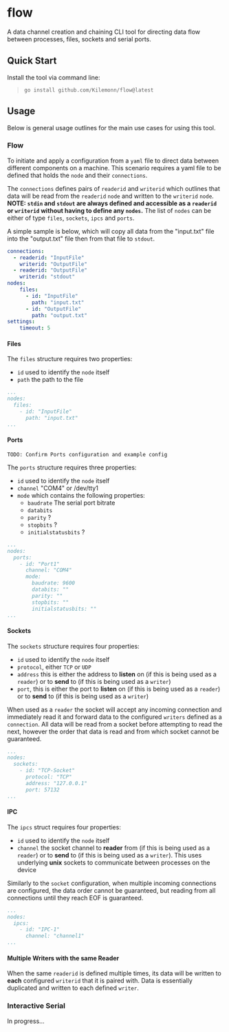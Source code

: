 # flow
A data channel creation and chaining CLI tool for directing data flow between processes, files, sockets and serial ports.

## Quick Start

Install the tool via command line:

> `go install github.com/Kilemonn/flow@latest`

## Usage

Below is general usage outlines for the main use cases for using this tool.

### Flow

To initiate and apply a configuration from a `yaml` file to direct data between different components on a machine.
This scenario requires a yaml file to be defined that holds the `node` and their `connections`.

The `connections` defines pairs of `readerid` and `writerid` which outlines that data will be read from the `readerid` `node` and written to the `writerid` `node`.
**NOTE: `stdin` and `stdout` are always defined and accessible as a `readerid` or `writerid` without having to define any `nodes`.**
The list of `nodes` can be either of type `files`, `sockets`, `ipcs` and `ports`.

A simple sample is below, which will copy all data from the "input.txt" file into the "output.txt" file then from that file to `stdout`.

```yaml
connections:
  - readerid: "InputFile"
    writerid: "OutputFile"
  - readerid: "OutputFile"
    writerid: "stdout"
nodes:
    files:
      - id: "InputFile"
        path: "input.txt"
      - id: "OutputFile"
        path: "output.txt"
settings:
    timeout: 5
```

#### Files

The `files` structure requires two properties:
- `id` used to identify the `node` itself
- `path` the path to the file

```yaml
...
nodes:
  files:
    - id: "InputFile"
      path: "input.txt"
...
```

#### Ports

`TODO: Confirm Ports configuration and example config`

The `ports` structure requires three properties:
- `id` used to identify the `node` itself
- `channel` "COM4" or /dev/tty1
- `mode` which contains the following properties:
    - `baudrate` The serial port bitrate
    - `databits` 
    - `parity` ?
    - `stopbits` ?
    - `initialstatusbits` ?

```yaml
...
nodes:
  ports:
    - id: "Port1"
      channel: "COM4"
      mode:
        baudrate: 9600
        databits: ""
        parity: ""
        stopbits: ""
        initialstatusbits: ""
...
```

#### Sockets

The `sockets` structure requires four properties:
- `id` used to identify the `node` itself
- `protocol`, either `TCP` or `UDP`
- `address` this is either the address to **listen** on (if this is being used as a `reader`) or to **send** to (if this is being used as a `writer`)
- `port`, this is either the port to **listen** on (if this is being used as a `reader`) or to **send** to (if this is being used as a `writer`)

When used as a `reader` the socket will accept any incoming connection and immediately read it and forward data to the configured `writers` defined as a `connection`. All data will be read from a socket before attempting to read the next, however the order that data is read and from which socket cannot be guaranteed.

```yaml
...
nodes:
  sockets:
    - id: "TCP-Socket"
      protocol: "TCP"
      address: "127.0.0.1"
      port: 57132
...
```

#### IPC

The `ipcs` struct requires four properties:
- `id` used to identify the `node` itself
- `channel` the socket channel to **reader** from (if this is being used as a `reader`) or to **send** to (if this is being used as a `writer`). This uses underlying **unix** sockets to communicate between processes on the device

Similarly to the `socket` configuration, when multiple incoming connections are configured, the data order cannot be guaranteed, but reading from all connections until they reach EOF is guaranteed.

```yaml
...
nodes:
  ipcs:
    - id: "IPC-1"
      channel: "channel1"
...
```

#### Multiple Writers with the same Reader

When the same `readerid` is defined multiple times, its data will be written to **each** configured `writerid` that it is paired with. Data is essentially duplicated and written to each defined `writer`.

### Interactive Serial

In progress...
